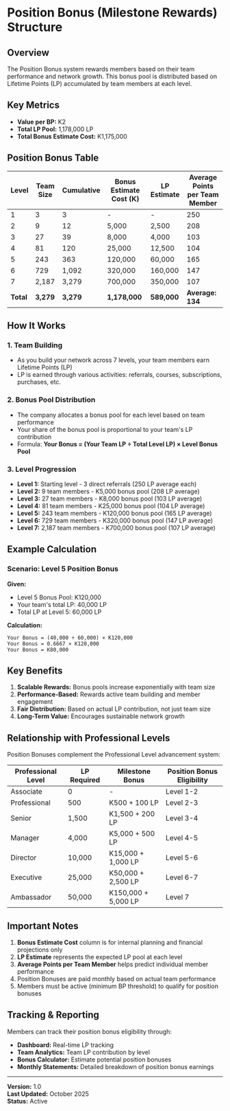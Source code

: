 # Position Bonus (Milestone Rewards) Structure

## Overview

The Position Bonus system rewards members based on their team performance and network growth. This bonus pool is distributed based on Lifetime Points (LP) accumulated by team members at each level.

## Key Metrics

- **Value per BP:** K2
- **Total LP Pool:** 1,178,000 LP
- **Total Bonus Estimate Cost:** K1,175,000

## Position Bonus Table

| Level | Team Size | Cumulative | Bonus Estimate Cost (K) | LP Estimate | Average Points per Team Member |
|-------|-----------|------------|-------------------------|-------------|-------------------------------|
| 1     | 3         | 3          | -                       | -           | 250                           |
| 2     | 9         | 12         | 5,000                   | 2,500       | 208                           |
| 3     | 27        | 39         | 8,000                   | 4,000       | 103                           |
| 4     | 81        | 120        | 25,000                  | 12,500      | 104                           |
| 5     | 243       | 363        | 120,000                 | 60,000      | 165                           |
| 6     | 729       | 1,092      | 320,000                 | 160,000     | 147                           |
| 7     | 2,187     | 3,279      | 700,000                 | 350,000     | 107                           |
| **Total** | **3,279** | **3,279** | **1,178,000**       | **589,000** | **Average: 134**              |

## How It Works

### 1. Team Building
- As you build your network across 7 levels, your team members earn Lifetime Points (LP)
- LP is earned through various activities: referrals, courses, subscriptions, purchases, etc.

### 2. Bonus Pool Distribution
- The company allocates a bonus pool for each level based on team performance
- Your share of the bonus pool is proportional to your team's LP contribution
- Formula: **Your Bonus = (Your Team LP ÷ Total Level LP) × Level Bonus Pool**

### 3. Level Progression
- **Level 1:** Starting level - 3 direct referrals (250 LP average each)
- **Level 2:** 9 team members - K5,000 bonus pool (208 LP average)
- **Level 3:** 27 team members - K8,000 bonus pool (103 LP average)
- **Level 4:** 81 team members - K25,000 bonus pool (104 LP average)
- **Level 5:** 243 team members - K120,000 bonus pool (165 LP average)
- **Level 6:** 729 team members - K320,000 bonus pool (147 LP average)
- **Level 7:** 2,187 team members - K700,000 bonus pool (107 LP average)

## Example Calculation

### Scenario: Level 5 Position Bonus

**Given:**
- Level 5 Bonus Pool: K120,000
- Your team's total LP: 40,000 LP
- Total LP at Level 5: 60,000 LP

**Calculation:**
```
Your Bonus = (40,000 ÷ 60,000) × K120,000
Your Bonus = 0.6667 × K120,000
Your Bonus = K80,000
```

## Key Benefits

1. **Scalable Rewards:** Bonus pools increase exponentially with team size
2. **Performance-Based:** Rewards active team building and member engagement
3. **Fair Distribution:** Based on actual LP contribution, not just team size
4. **Long-Term Value:** Encourages sustainable network growth

## Relationship with Professional Levels

Position Bonuses complement the Professional Level advancement system:

| Professional Level | LP Required | Milestone Bonus | Position Bonus Eligibility |
|-------------------|-------------|-----------------|---------------------------|
| Associate         | 0           | -               | Level 1-2                 |
| Professional      | 500         | K500 + 100 LP   | Level 2-3                 |
| Senior            | 1,500       | K1,500 + 200 LP | Level 3-4                 |
| Manager           | 4,000       | K5,000 + 500 LP | Level 4-5                 |
| Director          | 10,000      | K15,000 + 1,000 LP | Level 5-6              |
| Executive         | 25,000      | K50,000 + 2,500 LP | Level 6-7              |
| Ambassador        | 50,000      | K150,000 + 5,000 LP | Level 7                |

## Important Notes

1. **Bonus Estimate Cost** column is for internal planning and financial projections only
2. **LP Estimate** represents the expected LP pool at each level
3. **Average Points per Team Member** helps predict individual member performance
4. Position Bonuses are paid monthly based on actual team performance
5. Members must be active (minimum BP threshold) to qualify for position bonuses

## Tracking & Reporting

Members can track their position bonus eligibility through:
- **Dashboard:** Real-time LP tracking
- **Team Analytics:** Team LP contribution by level
- **Bonus Calculator:** Estimate potential position bonuses
- **Monthly Statements:** Detailed breakdown of position bonus earnings

---

**Version:** 1.0  
**Last Updated:** October 2025  
**Status:** Active
